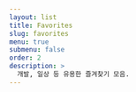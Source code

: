 ```yaml
---
layout: list
title: Favorites
slug: favorites
menu: true
submenu: false
order: 2
description: >
  개발, 일상 등 유용한 즐겨찾기 모음.
---
```


